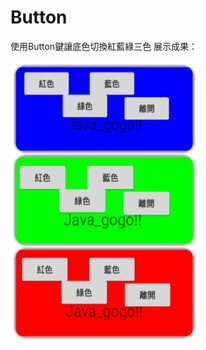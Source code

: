 # Button
使用Button鍵讓底色切換紅藍綠三色
展示成果：

<img src="https://github.com/Angus1226/Button/blob/master/RGBb.jpg" alt="圖片無法顯示" title="執行結果" width="300px" height="450px">

